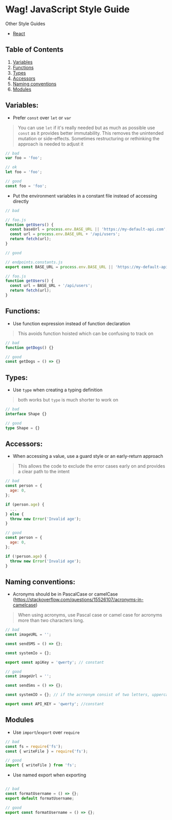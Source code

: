# Wag! JavaScript Style Guide 

Other Style Guides

- [React](https://github.com/johnsantos-wag/wag-javascript-style-guide/tree/master/react)

## Table of Contents

1. [Variables](#variables)
2. [Functions](#functions)
3. [Types](#types)
4. [Accessors](#accessors)
5. [Naming conventions](#naming-conventions)
6. [Modules](#modules)

## Variables:

- Prefer `const` over `let` or `var`

> You can use `let` if it's really needed but as much as possible use `const` as it provides better immutability. This removes the unintended mutation or side-effects. Sometimes restructuring or rethinking the approach is needed to adjust it

```js
// bad
var foo = 'foo';

// ok
let foo = 'foo';

// good
const foo = 'foo';

```

- Put the environment variables in a constant file instead of accessing directly

```js
// bad

// foo.js
function getUsers() {
  const baseUrl = process.env.BASE_URL || 'https://my-default-api.com';
  const url = process.env.BASE_URL + '/api/users';
  return fetch(url);
}

// good

// endpoints.constants.js
export const BASE_URL = process.env.BASE_URL || 'https://my-default-api.com';

// foo.js
function getUsers() {
  const url = BASE_URL + '/api/users';
  return fetch(url);
}

```

## Functions:

- Use function expression instead of function declaration

> This avoids function hoisted which can be confusing to track on

```js
// bad
function getDogs() {}

// good
const getDogs = () => {}
```

## Types:

- Use `type` when creating a typing definition
> both works but `type` is much shorter to work on

```ts
// bad 
interface Shape {}

// good
type Shape = {}
```

## Accessors:

- When accessing a value, use a guard style or an early-return approach

> This allows the code to exclude the error cases early on and provides a clear path to the intent

```js
// bad
const person = {
  age: 0,
};

if (person.age) { 
  ...
} else {
  throw new Error('Invalid age');
}

// good
const person = {
  age: 0,
};

if (!person.age) {
  throw new Error('Invalid age');  
}
```

## Naming conventions:

- Acronyms should be in PascalCase or camelCase (https://stackoverflow.com/questions/15526107/acronyms-in-camelcase)

> When using acronyms, use Pascal case or camel case for acronyms more than two characters long. 

```js
// bad 
const imageURL = '';

const sendSMS = () => {};

const systemIo = {};

export const apiKey = 'qwerty'; // constant

// good
const imageUrl = '';

const sendSms = () => {};

const systemIO = {}; // if the acrnonym consist of two letters, uppercase

export const API_KEY = 'qwerty'; //constant
```


## Modules 

- Use `import`/`export` over `require`

```js
// bad
const fs = require('fs');
const { writeFile } = require('fs');

// good
import { writeFile } from 'fs';
```

- Use named export when exporting 

```js

// bad
const formatUsername = () => {};
export default formatUsername;

// good
export const formatUsername = () => {};
```
